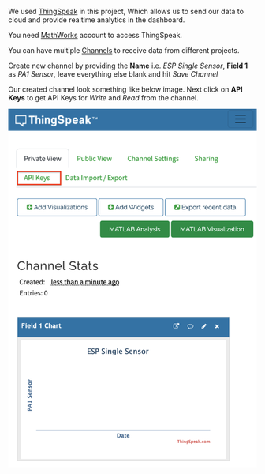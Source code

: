 We used [ThingSpeak](https://thingspeak.com/) in this project, Which allows us to send our data to cloud and provide realtime analytics in the dashboard.    
    
You need [MathWorks](https://mathworks.com/) account to access ThingSpeak.   
     
You can have multiple [Channels](https://thingspeak.com/channels) to receive data from different projects.      
     
Create new channel by providing the **Name** i.e. _ESP Single Sensor_, **Field 1** as _PA1 Sensor_, leave everything else blank and hit _Save Channel_   
    
Our created channel look something like below image. Next click on **API Keys** to get API Keys for _Write_ and _Read_ from the channel.       
		
<img src="images/created_channel.png" alt="Channel window" title="Channel window">     
		  	 			  	 		
    		 	 			 					  	 		
    		 	 			
    	 	 				  
    		 	 			
    
		
		
    



			
	 		 

         
		 
           
		 
     
		  	 						 		 
		     
		 
	
    
    
    
    
    
    
    
    
    
  
    
    
    
    
    
    
    
    

     
     

     
     

     
    
    